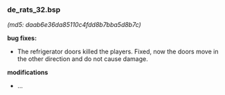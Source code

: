 ### de_rats_32.bsp 
*(md5: daab6e36da85110c4fdd8b7bba5d8b7c)*

**bug fixes:**
 - The refrigerator doors killed the players. 
 Fixed, now the doors move in the other direction and do not cause damage.

**modifications**
 - ...
